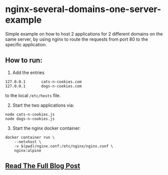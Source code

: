 # nginx-several-domains-one-server-example

Simple example on how to host 2 applications for 2 different domains on the same server, by using nginx to route the requests from port 80 to the specific application.

## How to run:

1. Add the entries

```
127.0.0.1       cats-n-cookies.com
127.0.0.1       dogs-n-cookies.com
```

to the local `/etc/hosts` file.

2. Start the two applications via:

```
node cats-n-cookies.js
node dogs-n-cookies.js
```

3. Start the nginx docker container:

```
docker container run \
	--net=host \
    -v $(pwd)/nginx.conf:/etc/nginx/nginx.conf \
	nginx:alpine
```

## [Read The Full Blog Post](https://www.devdelly.com/nginx-multiple-domains-one-server/)

